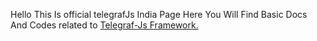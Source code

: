 Hello This Is official telegrafJs India Page
Here You Will Find Basic Docs And Codes related to <a href="https://telegrafjs.org" target="_blank">Telegraf-Js Framework.</a>
